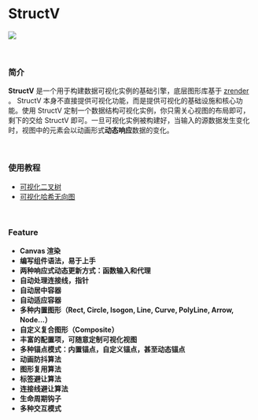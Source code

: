 # StructV
![](https://github.com/phenomLi/StructV/raw/master/images/微信截图_20200319160620.png)

<br />

### 简介
**StructV** 是一个用于构建数据可视化实例的基础引擎，底层图形库基于 [zrender](https://github.com/ecomfe/zrender) 。 StructV 本身不直接提供可视化功能，而是提供可视化的基础设施和核心功能。使用 StructV 定制一个数据结构可视化实例，你只需关心视图的布局即可，剩下的交给 StructV 即可。一旦可视化实例被构建好，当输入的源数据发生变化时，视图中的元素会以动画形式**动态响应**数据的变化。

<br />

### 使用教程

- [可视化二叉树](https://github.com/phenomLi/Blog/issues/39)
- [可视化哈希无向图](https://github.com/phenomLi/Blog/issues/40)

<br />

### Feature
- **Canvas 渲染**
- **编写组件语法，易于上手**
- **两种响应式动态更新方式：函数输入和代理**
- **自动处理连接线，指针**
- **自动居中容器**
- **自动适应容器**
- **多种内置图形（Rect, Circle, Isogon, Line, Curve, PolyLine, Arrow, Node...）**
- **自定义复合图形（Composite）**
- **丰富的配置项，可随意定制可视化视图**
- **多种锚点模式：内置锚点，自定义锚点，甚至动态锚点**
- **动画防抖算法**
- **图形复用算法**
- **标签避让算法**
- **连接线避让算法**
- **生命周期钩子**
- **多种交互模式**

<br />

